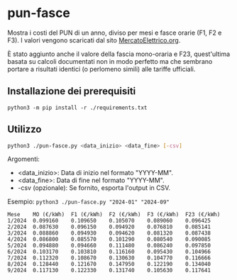 # pun-fasce

Mostra i costi del PUN di un anno, diviso per mesi e fasce orarie (F1, F2 e F3).
I valori vengono scaricati dal sito [MercatoElettrico.org](https://www.mercatoelettrico.org/it-it/Home/Esiti/Elettricita/MGP/Statistiche/DatiStorici).

È stato aggiunto anche il valore della fascia mono-oraria e F23, quest'ultima basata su calcoli documentati non in modo perfetto ma che sembrano portare a risultati identici (o perlomeno simili) alle tariffe ufficiali.

## Installazione dei prerequisiti

`python3 -m pip install -r ./requirements.txt`

## Utilizzo

```bash
python3 ./pun-fasce.py <data_inizio> <data_fine> [-csv]
```
Argomenti:

* <data_inizio>: Data di inizio nel formato "YYYY-MM".
* <data_fine>: Data di fine nel formato "YYYY-MM".
* -csv (opzionale): Se fornito, esporta l'output in CSV.

Esempio:
`python3 ./pun-fasce.py "2024-01" "2024-09"`
```text
Mese	MO (€/kWh)	F1 (€/kWh)	F2 (€/kWh)	F3 (€/kWh)	F23 (€/kWh)
1/2024	0.099160	0.109650	0.105070	0.089060	0.096425
2/2024	0.087630	0.096150	0.094920	0.076810	0.085141
3/2024	0.088860	0.094930	0.094620	0.081320	0.087438
4/2024	0.086800	0.085570	0.101290	0.080540	0.090085
5/2024	0.094880	0.094660	0.111480	0.086240	0.097850
6/2024	0.103170	0.103810	0.116160	0.095430	0.104966
7/2024	0.112320	0.108670	0.130630	0.104770	0.116666
8/2024	0.128440	0.121670	0.147950	0.122190	0.134040
9/2024	0.117130	0.122330	0.131740	0.105630	0.117641
```
